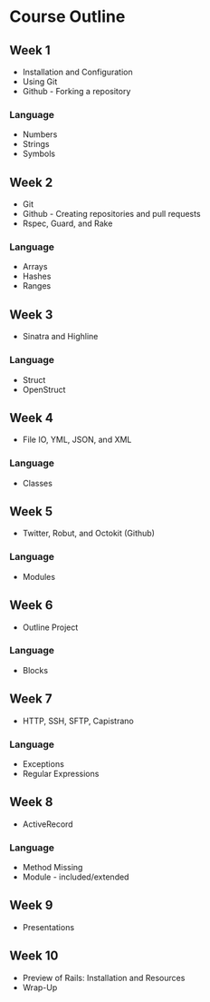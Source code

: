 # Course Outline


## Week 1

* Installation and Configuration
* Using Git
* Github - Forking a repository

### Language

* Numbers
* Strings
* Symbols

## Week 2

* Git
* Github - Creating repositories and pull requests
* Rspec, Guard, and Rake

### Language

* Arrays
* Hashes
* Ranges

## Week 3

* Sinatra and Highline

### Language

* Struct
* OpenStruct

## Week 4

* File IO, YML, JSON, and XML

### Language

* Classes

## Week 5

* Twitter, Robut, and Octokit (Github)

### Language

* Modules

## Week 6

* Outline Project

### Language

* Blocks

## Week 7

* HTTP, SSH, SFTP, Capistrano

### Language

* Exceptions
* Regular Expressions

## Week 8

* ActiveRecord

### Language

* Method Missing
* Module - included/extended

## Week 9

* Presentations

## Week 10

* Preview of Rails: Installation and Resources
* Wrap-Up
